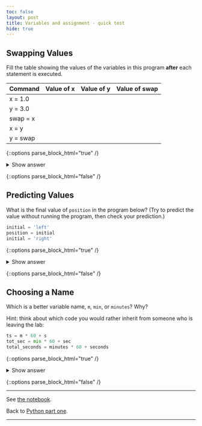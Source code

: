 ```yaml
---
toc: false
layout: post
title: Variables and assignment - quick test
hide: true
---
```


## Swapping Values

Fill the table showing the values of the variables in this program **after** each statement is executed.

| Command | Value of x   | Value of y   | Value of swap |
| ------- | ----------   | ----------   | ------------- |
|x = 1.0    |              |              |               |
|y = 3.0    |             |              |               |
|swap = x   |               |              |               |
|x = y      |                         |              |               |
|y = swap   |                       |              |               |

{::options parse_block_html="true" /}
<details>
  <summary markdown="span">Show answer</summary>

| Command | Value of x   | Value of y   | Value of swap |
| ------- | ----------   | ----------   | ------------- |
|x = 1.0  | 1.0          | not defined  | not defined   |
|y = 3.0  | 1.0          | 3.0          | not defined   |
|swap = x | 1.0          | 3.0          | 1.0           |
|x = y    | 3.0          | 3.0          | 1.0           |
|y = swap | 3.0          | 1.0          | 1.0           |

These three lines exchange the values in `x` and `y` using the `swap` variable for temporary storage. 
This is a fairly common programming idiom.   

</details>

{::options parse_block_html="false" /}

## Predicting Values

 What is the final value of `position` in the program below? (Try to predict the value without running the program,
then check your prediction.)

~~~python
initial = 'left'
position = initial
initial = 'right'
~~~

{::options parse_block_html="true" /}
<details>
  <summary markdown="span">Show answer</summary>

The final value of position is `'left'`.

The `initial` variable is assigned the value 'left'. In the second line, the `position` variable also receives the string value 'left'. In third line, the `initial` variable is given the value 'right', but the `position` variable retains its string value of 'left'.  
  
</details>

{::options parse_block_html="false" /}

## Choosing a Name

Which is a better variable name, `m`, `min`, or `minutes`?
Why?

Hint: think about which code you would rather inherit from someone who is leaving the lab:
~~~python
ts = m * 60 + s
tot_sec = min * 60 + sec
total_seconds = minutes * 60 + seconds
~~~

{::options parse_block_html="true" /}
<details>
  <summary markdown="span">Show answer</summary>
    
`minutes` is better because `min` might mean something like "minimum" (and actually does in Python, but we haven't seen that yet).
  
</details>

{::options parse_block_html="false" /}


---

See [the notebook](https://nu-cem.github.io/CompPhys/2021/08/02/02-Variables-Assignment.html).

Back to [Python part one](https://nu-cem.github.io/CompPhys/2021/08/02/Python_basics_one.html).

---

